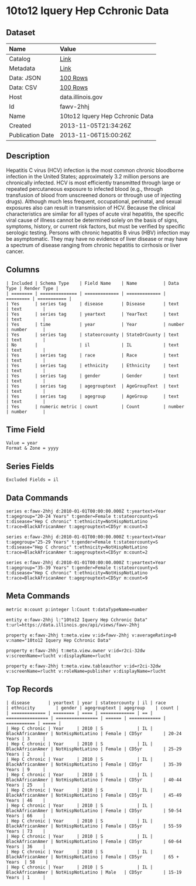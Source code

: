 # 10to12 Iquery Hep Cchronic Data

## Dataset

| Name | Value |
| :--- | :---- |
| Catalog | [Link](https://catalog.data.gov/dataset/10to12-iquery-hep-cchronic-data-4c064) |
| Metadata | [Link](https://data.illinois.gov/api/views/fawv-2hhj) |
| Data: JSON | [100 Rows](https://data.illinois.gov/api/views/fawv-2hhj/rows.json?max_rows=100) |
| Data: CSV | [100 Rows](https://data.illinois.gov/api/views/fawv-2hhj/rows.csv?max_rows=100) |
| Host | data.illinois.gov |
| Id | fawv-2hhj |
| Name | 10to12 Iquery Hep Cchronic Data |
| Created | 2013-11-05T21:34:26Z |
| Publication Date | 2013-11-06T15:00:26Z |

## Description

Hepatitis C virus (HCV) infection is the most common chronic bloodborne infection in the United States; approximately 3.2 million persons are chronically infected.  HCV is most efficiently transmitted through large or repeated percutaneous exposure to infected blood (e.g., through transfusion of blood from unscreened donors or through use of injecting drugs). Although much less frequent, occupational, perinatal, and sexual exposures also can result in transmission of HCV. Because the clinical characteristics are similar for all types of acute viral hepatitis, the specific viral cause of illness cannot be determined solely on the basis of signs, symptoms, history, or current risk factors, but must be verified by specific serologic testing. Persons with chronic hepatitis B virus (HBV) infection may be asymptomatic. They may have no evidence of liver disease or may have a spectrum of disease ranging from chronic hepatitis to cirrhosis or liver cancer.

## Columns

```ls
| Included | Schema Type    | Field Name    | Name          | Data Type | Render Type |
| ======== | ============== | ============= | ============= | ========= | =========== |
| Yes      | series tag     | disease       | Disease       | text      | text        |
| Yes      | series tag     | yeartext      | YearText      | text      | text        |
| Yes      | time           | year          | Year          | number    | number      |
| Yes      | series tag     | stateorcounty | StateOrCounty | text      | text        |
| No       |                | il            | IL            | text      | text        |
| Yes      | series tag     | race          | Race          | text      | text        |
| Yes      | series tag     | ethnicity     | Ethnicity     | text      | text        |
| Yes      | series tag     | gender        | Gender        | text      | text        |
| Yes      | series tag     | agegrouptext  | AgeGroupText  | text      | text        |
| Yes      | series tag     | agegroup      | AgeGroup      | text      | text        |
| Yes      | numeric metric | count         | Count         | number    | number      |
```

## Time Field

```ls
Value = year
Format & Zone = yyyy
```

## Series Fields

```ls
Excluded Fields = il
```

## Data Commands

```ls
series e:fawv-2hhj d:2010-01-01T00:00:00.000Z t:yeartext=Year t:agegroup="20-24 Years" t:gender=Female t:stateorcounty=S t:disease="Hep C chronic" t:ethnicity=NotHispNotLatino t:race=BlackAfricanAmer t:agegrouptext=CD5yr m:count=3

series e:fawv-2hhj d:2010-01-01T00:00:00.000Z t:yeartext=Year t:agegroup="25-29 Years" t:gender=Female t:stateorcounty=S t:disease="Hep C chronic" t:ethnicity=NotHispNotLatino t:race=BlackAfricanAmer t:agegrouptext=CD5yr m:count=2

series e:fawv-2hhj d:2010-01-01T00:00:00.000Z t:yeartext=Year t:agegroup="35-39 Years" t:gender=Female t:stateorcounty=S t:disease="Hep C chronic" t:ethnicity=NotHispNotLatino t:race=BlackAfricanAmer t:agegrouptext=CD5yr m:count=9
```

## Meta Commands

```ls
metric m:count p:integer l:Count t:dataTypeName=number

entity e:fawv-2hhj l:"10to12 Iquery Hep Cchronic Data" t:url=https://data.illinois.gov/api/views/fawv-2hhj

property e:fawv-2hhj t:meta.view v:id=fawv-2hhj v:averageRating=0 v:name="10to12 Iquery Hep Cchronic Data"

property e:fawv-2hhj t:meta.view.owner v:id=r2ci-32dw v:screenName=rlucht v:displayName=rlucht

property e:fawv-2hhj t:meta.view.tableauthor v:id=r2ci-32dw v:screenName=rlucht v:roleName=publisher v:displayName=rlucht
```

## Top Records

```ls
| disease       | yeartext | year | stateorcounty | il | race             | ethnicity        | gender | agegrouptext | agegroup    | count | 
| ============= | ======== | ==== | ============= | == | ================ | ================ | ====== | ============ | =========== | ===== | 
| Hep C chronic | Year     | 2010 | S             | IL | BlackAfricanAmer | NotHispNotLatino | Female | CD5yr        | 20-24 Years | 3     | 
| Hep C chronic | Year     | 2010 | S             | IL | BlackAfricanAmer | NotHispNotLatino | Female | CD5yr        | 25-29 Years | 2     | 
| Hep C chronic | Year     | 2010 | S             | IL | BlackAfricanAmer | NotHispNotLatino | Female | CD5yr        | 35-39 Years | 9     | 
| Hep C chronic | Year     | 2010 | S             | IL | BlackAfricanAmer | NotHispNotLatino | Female | CD5yr        | 40-44 Years | 25    | 
| Hep C chronic | Year     | 2010 | S             | IL | BlackAfricanAmer | NotHispNotLatino | Female | CD5yr        | 45-49 Years | 46    | 
| Hep C chronic | Year     | 2010 | S             | IL | BlackAfricanAmer | NotHispNotLatino | Female | CD5yr        | 50-54 Years | 66    | 
| Hep C chronic | Year     | 2010 | S             | IL | BlackAfricanAmer | NotHispNotLatino | Female | CD5yr        | 55-59 Years | 73    | 
| Hep C chronic | Year     | 2010 | S             | IL | BlackAfricanAmer | NotHispNotLatino | Female | CD5yr        | 60-64 Years | 36    | 
| Hep C chronic | Year     | 2010 | S             | IL | BlackAfricanAmer | NotHispNotLatino | Female | CD5yr        | 65 + Years  | 58    | 
| Hep C chronic | Year     | 2010 | S             | IL | BlackAfricanAmer | NotHispNotLatino | Male   | CD5yr        | 15-19 Years | 1     | 
```